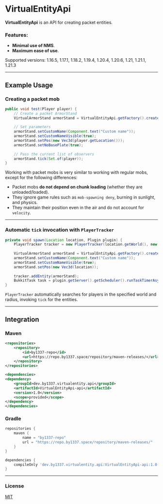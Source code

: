 # VirtualEntityApi

**VirtualEntityApi** is an API for creating packet entities.

### Features:
- **Minimal use of NMS**.
- **Maximum ease of use**.

Supported versions: 1.16.5, 1.17.1, 1.18.2, 1.19.4, 1.20.4, 1.20.6, 1.21, 1.21.1, 1.21.3

---

## Example Usage

### Creating a packet mob
```java
public void test(Player player) {
    // Create a packet ArmorStand
    VirtualArmorStand armorStand = VirtualEntityApi.getFactory().create(VirtualEntityType.ARMOR_STAND, VirtualArmorStand.class);
    
    // Set parameters
    armorStand.setCustomName(Component.text("Custom name"));
    armorStand.setCustomNameVisible(true);
    armorStand.setPos(new Vec3d(player.getLocation()));
    armorStand.setNoBasePlate(true);
    
    // Pass the current list of observers
    armorStand.tick(Set.of(player));
}
```

Working with packet mobs is very similar to working with regular mobs, except for the following differences:
- Packet mobs **do not depend on chunk loading** (whether they are unloaded/loaded).
- They ignore game rules such as `mob-spawning deny`, burning in sunlight, and physics.
- They maintain their position even in the air and do not account for `velocity`.

---

### Automatic `tick` invocation with `PlayerTracker`
```java
private void spawn(Location location, Plugin plugin) {
    PlayerTracker tracker = new PlayerTracker(location.getWorld(), new Vec3d(location));
    
    VirtualArmorStand armorStand = VirtualEntityApi.getFactory().create(VirtualEntityType.ARMOR_STAND, VirtualArmorStand.class);
    armorStand.setCustomName(Component.text("Custom name"));
    armorStand.setCustomNameVisible(true);
    armorStand.setPos(new Vec3d(location));
    
    tracker.addEntity(armorStand);
    BukkitTask task = plugin.getServer().getScheduler().runTaskTimerAsynchronously(plugin, tracker::tick, 1, 1);
}
```

`PlayerTracker` automatically searches for players in the specified world and radius, invoking `tick` for the entities.

---

## Integration

### Maven
```xml
<repositories>
    <repository>
        <id>by1337-repo</id>
        <url>https://repo.by1337.space/repository/maven-releases/</url>
    </repository>
</repositories>

<dependencies>
<dependency>
    <groupId>dev.by1337.virtualentity.api</groupId>
    <artifactId>VirtualEntityApi-api</artifactId>
    <version>1.0</version>
    <scope>provided</scope>
</dependency>
</dependencies>
```

### Gradle
```groovy
repositories {
    maven {
        name = "by1337-repo"
        url = "https://repo.by1337.space/repository/maven-releases/"
    }
}

dependencies {
    compileOnly 'dev.by1337.virtualentity.api:VirtualEntityApi-api:1.0'
}
```

---

### License
[MIT](LICENSE)